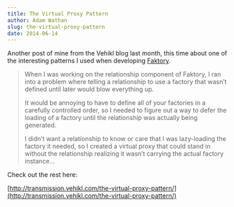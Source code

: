 ```yaml
---
title: The Virtual Proxy Pattern
author: Adam Wathan
slug: the-virtual-proxy-pattern
date: 2014-06-14
---
```


Another post of mine from the Vehikl blog last month, this time about one of the interesting patterns I used when developing [Faktory](https://github.com/vehikl/faktory).

> When I was working on the relationship component of Faktory, I ran into a problem where telling a relationship to use a factory that wasn’t defined until later would blow everything up.
>
> It would be annoying to have to define all of your factories in a carefully controlled order, so I needed to figure out a way to defer the loading of a factory until the relationship was actually being generated.
>
> I didn’t want a relationship to know or care that I was lazy-loading the factory it needed, so I created a virtual proxy that could stand in without the relationship realizing it wasn’t carrying the actual factory instance...

Check out the rest here:

[http://transmission.vehikl.com/the-virtual-proxy-pattern/](http://transmission.vehikl.com/the-virtual-proxy-pattern/)
